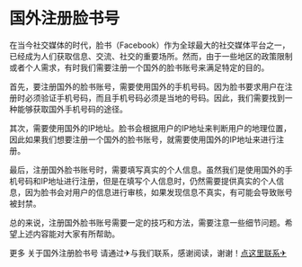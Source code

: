 # 国外注册脸书号

在当今社交媒体的时代，脸书（Facebook）作为全球最大的社交媒体平台之一，已经成为人们获取信息、交流、社交的重要场所。然而，由于一些地区的政策限制或者个人需求，有时我们需要注册一个国外的脸书账号来满足特定的目的。

首先，要注册国外的脸书账号，需要使用国外的手机号码。因为脸书要求用户在注册时必须验证手机号码，而且手机号码必须是当地的号码。因此，我们需要找到一种能够获取国外手机号码的途径。

其次，需要使用国外的IP地址。脸书会根据用户的IP地址来判断用户的地理位置，因此如果我们想要注册一个国外的脸书账号，就需要使用国外的IP地址来进行注册。

最后，注册国外脸书账号时，需要填写真实的个人信息。虽然我们是使用国外的手机号码和IP地址进行注册，但是在填写个人信息时，仍然需要提供真实的个人信息，因为脸书会对用户的信息进行审核，如果发现信息不真实，有可能会导致账号被封禁。

总的来说，注册国外脸书账号需要一定的技巧和方法，需要注意一些细节问题。希望上述内容能对大家有所帮助。

更多 关于国外注册脸书号 请通过✈与我们联系，感谢阅读，谢谢！[点这里联系✈](https://ss.k02.cc)